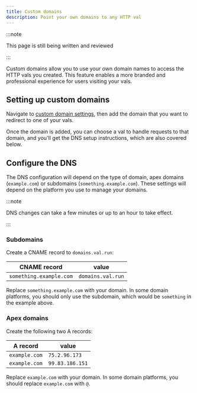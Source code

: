 ```yaml
---
title: Custom domains
description: Point your own domains to any HTTP val
---
```


:::note

This page is still being written and reviewed

:::

Custom domains allow you to use your own domain names to access the HTTP vals you created. This feature enables a more branded and professional experience for users visiting your vals.

## Setting up custom domains

Navigate to [custom domain settings](https://val.town/settings/domains), then add the domain that you want to redirect to one of your vals.

Once the domain is added, you can choose a val to handle requests to that domain, and you'll get the DNS setup instructions, which are also covered below.

## Configure the DNS

The DNS configuration will depend on the type of domain, apex domains (`example.com`) or subdomains (`something.example.com`). These settings will depend on the platform you use to manage your domains.

:::note

DNS changes can take a few minutes or up to an hour to take effect.

:::

### Subdomains

Create a CNAME record to `domains.val.run`:

| CNAME record            | value             |
| ----------------------- | ----------------- |
| `something.example.com` | `domains.val.run` |

Replace `something.example.com` with your domain. In some domain platforms, you should only use the subdomain, which would be `something` in the example above.

### Apex domains

Create the following two A records:

| A record      | value           |
| ------------- | --------------- |
| `example.com` | `75.2.96.173`   |
| `example.com` | `99.83.186.151` |

Replace `example.com` with your domain. In some domain platforms, you should replace `example.com` with `@`.
